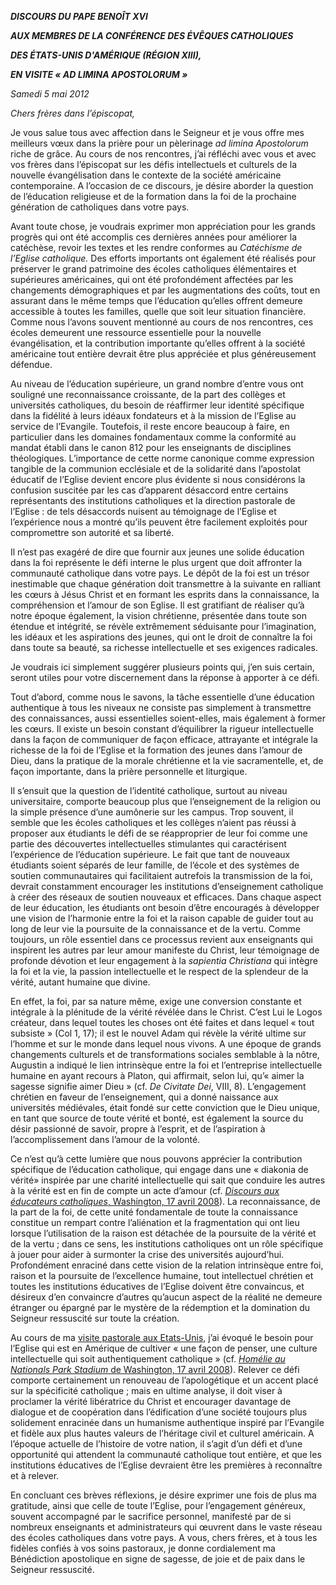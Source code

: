 ***DISCOURS DU PAPE BENOÎT XVI***

***AUX MEMBRES DE LA CONFÉRENCE DES ÉVÊQUES CATHOLIQUES***

***DES ÉTATS-UNIS D'AMÉRIQUE (RÉGION XIII),***

***EN VISITE « AD LIMINA APOSTOLORUM »***

*Samedi 5 mai 2012*

*Chers frères dans l’épiscopat,*

Je vous salue tous avec affection dans le Seigneur et je vous offre mes meilleurs vœux dans la prière pour un pèlerinage *ad limina Apostolorum* riche de grâce. Au cours de nos rencontres, j’ai réfléchi avec vous et avec vos frères dans l’épiscopat sur les défis intellectuels et culturels de la nouvelle évangélisation dans le contexte de la société américaine contemporaine. A l’occasion de ce discours, je désire aborder la question de l’éducation religieuse et de la formation dans la foi de la prochaine génération de catholiques dans votre pays.

Avant toute chose, je voudrais exprimer mon appréciation pour les grands progrès qui ont été accomplis ces dernières années pour améliorer la catéchèse, revoir les textes et les rendre conformes au *Catéchisme de l’Eglise catholique.* Des efforts importants ont également été réalisés pour préserver le grand patrimoine des écoles catholiques élémentaires et supérieures américaines, qui ont été profondément affectées par les changements démographiques et par les augmentations des coûts, tout en assurant dans le même temps que l’éducation qu’elles offrent demeure accessible à toutes les familles, quelle que soit leur situation financière. Comme nous l’avons souvent mentionné au cours de nos rencontres, ces écoles demeurent une ressource essentielle pour la nouvelle évangélisation, et la contribution importante qu’elles offrent à la société américaine tout entière devrait être plus appréciée et plus généreusement défendue.

Au niveau de l’éducation supérieure, un grand nombre d’entre vous ont souligné une reconnaissance croissante, de la part des collèges et universités catholiques, du besoin de réaffirmer leur identité spécifique dans la fidélité à leurs idéaux fondateurs et à la mission de l’Eglise au service de l’Evangile. Toutefois, il reste encore beaucoup à faire, en particulier dans les domaines fondamentaux comme la conformité au mandat établi dans le canon 812 pour les enseignants de disciplines théologiques. L’importance de cette norme canonique comme expression tangible de la communion ecclésiale et de la solidarité dans l’apostolat éducatif de l’Eglise devient encore plus évidente si nous considérons la confusion suscitée par les cas d’apparent désaccord entre certains représentants des institutions catholiques et la direction pastorale de l’Eglise : de tels désaccords nuisent au témoignage de l’Eglise et l’expérience nous a montré qu’ils peuvent être facilement exploités pour compromettre son autorité et sa liberté.

Il n’est pas exagéré de dire que fournir aux jeunes une solide éducation dans la foi représente le défi interne le plus urgent que doit affronter la communauté catholique dans votre pays. Le dépôt de la foi est un trésor inestimable que chaque génération doit transmettre à la suivante en ralliant les cœurs à Jésus Christ et en formant les esprits dans la connaissance, la compréhension et l’amour de son Eglise. Il est gratifiant de réaliser qu’à notre époque également, la vision chrétienne, présentée dans toute son étendue et intégrité, se révèle extrêmement séduisante pour l’imagination, les idéaux et les aspirations des jeunes, qui ont le droit de connaître la foi dans toute sa beauté, sa richesse intellectuelle et ses exigences radicales.

Je voudrais ici simplement suggérer plusieurs points qui, j’en suis certain, seront utiles pour votre discernement dans la réponse à apporter à ce défi.

Tout d’abord, comme nous le savons, la tâche essentielle d’une éducation authentique à tous les niveaux ne consiste pas simplement à transmettre des connaissances, aussi essentielles soient-elles, mais également à former les cœurs. Il existe un besoin constant d’équilibrer la rigueur intellectuelle dans la façon de communiquer de façon efficace, attrayante et intégrale la richesse de la foi de l’Eglise et la formation des jeunes dans l’amour de Dieu, dans la pratique de la morale chrétienne et la vie sacramentelle, et, de façon importante, dans la prière personnelle et liturgique.

Il s’ensuit que la question de l’identité catholique, surtout au niveau universitaire, comporte beaucoup plus que l’enseignement de la religion ou la simple présence d’une aumônerie sur les campus. Trop souvent, il semble que les écoles catholiques et les collèges n’aient pas réussi à proposer aux étudiants le défi de se réapproprier de leur foi comme une partie des découvertes intellectuelles stimulantes qui caractérisent l’expérience de l’éducation supérieure. Le fait que tant de nouveaux étudiants soient séparés de leur famille, de l’école et des systèmes de soutien communautaires qui facilitaient autrefois la transmission de la foi, devrait constamment encourager les institutions d’enseignement catholique à créer des réseaux de soutien nouveaux et efficaces. Dans chaque aspect de leur éducation, les étudiants ont besoin d’être encouragés à développer une vision de l’harmonie entre la foi et la raison capable de guider tout au long de leur vie la poursuite de la connaissance et de la vertu. Comme toujours, un rôle essentiel dans ce processus revient aux enseignants qui inspirent les autres par leur amour manifeste du Christ, leur témoignage de profonde dévotion et leur engagement à la *sapientia Christiana* qui intègre la foi et la vie, la passion intellectuelle et le respect de la splendeur de la vérité, autant humaine que divine.

En effet, la foi, par sa nature même, exige une conversion constante et intégrale à la plénitude de la vérité révélée dans le Christ. C’est Lui le Logos créateur, dans lequel toutes les choses ont été faites et dans lequel « tout subsiste » (Col 1, 17); il est le nouvel Adam qui révèle la vérité ultime sur l’homme et sur le monde dans lequel nous vivons. A une époque de grands changements culturels et de transformations sociales semblable à la nôtre, Augustin a indiqué le lien intrinsèque entre la foi et l’entreprise intellectuelle humaine en ayant recours à Platon, qui affirmait, selon lui, qu’« aimer la sagesse signifie aimer Dieu » (cf. *De Civitate Dei*, VIII, 8). L’engagement chrétien en faveur de l’enseignement, qui a donné naissance aux universités médiévales, était fondé sur cette conviction que le Dieu unique, en tant que source de toute vérité et bonté, est également la source du désir passionné de savoir, propre à l’esprit, et de l’aspiration à l’accomplissement dans l’amour de la volonté.

Ce n’est qu’à cette lumière que nous pouvons apprécier la contribution spécifique de l’éducation catholique, qui engage dans une « diakonia de vérité» inspirée par une charité intellectuelle qui sait que conduire les autres à la vérité est en fin de compte un acte d’amour (cf. [*Discours aux éducateurs catholiques*, Washington, 17 avril 2008](/content/benedict-xvi/fr/speeches/2008/april/documents/hf_ben-xvi_spe_20080417_cath-univ-washington.html)). La reconnaissance, de la part de la foi, de cette unité fondamentale de toute la connaissance constitue un rempart contre l’aliénation et la fragmentation qui ont lieu lorsque l’utilisation de la raison est détachée de la poursuite de la vérité et de la vertu ; dans ce sens, les institutions catholiques ont un rôle spécifique à jouer pour aider à surmonter la crise des universités aujourd’hui. Profondément enraciné dans cette vision de la relation intrinsèque entre foi, raison et la poursuite de l’excellence humaine, tout intellectuel chrétien et toutes les institutions éducatives de l’Eglise doivent être convaincus, et désireux d’en convaincre d’autres qu’aucun aspect de la réalité ne demeure étranger ou épargné par le mystère de la rédemption et la domination du Seigneur ressuscité sur toute la création.

Au cours de ma [visite pastorale aux Etats-Unis](/content/benedict-xvi/fr/travels/2008/index_stati-uniti.html), j’ai évoqué le besoin pour l’Eglise qui est en Amérique de cultiver « une façon de penser, une culture intellectuelle qui soit authentiquement catholique » (cf. [*Homélie au Nationals Park Stadium* de Washington, 17 avril 2008](/content/benedict-xvi/fr/homilies/2008/documents/hf_ben-xvi_hom_20080417_washington-stadium.html)). Relever ce défi comporte certainement un renouveau de l’apologétique et un accent placé sur la spécificité catholique ; mais en ultime analyse, il doit viser à proclamer la vérité libératrice du Christ et encourager davantage de dialogue et de coopération dans l’édification d’une société toujours plus solidement enracinée dans un humanisme authentique inspiré par l’Evangile et fidèle aux plus hautes valeurs de l’héritage civil et culturel américain. A l’époque actuelle de l’histoire de votre nation, il s’agit d’un défi et d’une opportunité qui attendent la communauté catholique tout entière, et que les institutions éducatives de l’Eglise devraient être les premières à reconnaître et à relever.

En concluant ces brèves réflexions, je désire exprimer une fois de plus ma gratitude, ainsi que celle de toute l’Eglise, pour l’engagement généreux, souvent accompagné par le sacrifice personnel, manifesté par de si nombreux enseignants et administrateurs qui œuvrent dans le vaste réseau des écoles catholiques dans votre pays. A vous, chers frères, et à tous les fidèles confiés à vos soins pastoraux, je donne cordialement ma Bénédiction apostolique en signe de sagesse, de joie et de paix dans le Seigneur ressuscité.